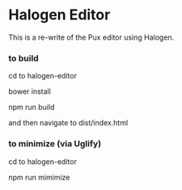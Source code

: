 Halogen Editor
==============

This is a re-write of the Pux editor using Halogen.

### to build

   cd to halogen-editor

   bower install

   npm run build

   and then navigate to dist/index.html

### to minimize (via Uglify)

  cd to halogen-editor

  npm run mimimize

  
